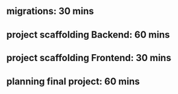 ## migrations: 30 mins

## project scaffolding Backend: 60 mins

## project scaffolding Frontend: 30 mins

## planning final project: 60 mins
